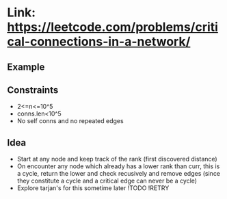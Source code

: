 # Link: https://leetcode.com/problems/critical-connections-in-a-network/

## Example

## Constraints

- 2<=n<=10^5
- conns.len<10^5
- No self conns and no repeated edges

## Idea

- Start at any node and keep track of the rank (first discovered distance)
- On encounter any node which already has a lower rank than curr, this is a cycle, return the lower and check recusively and remove edges (since they constitute a cycle and a critical edge can never be a cycle)
- Explore tarjan's for this sometime later !TODO !RETRY

